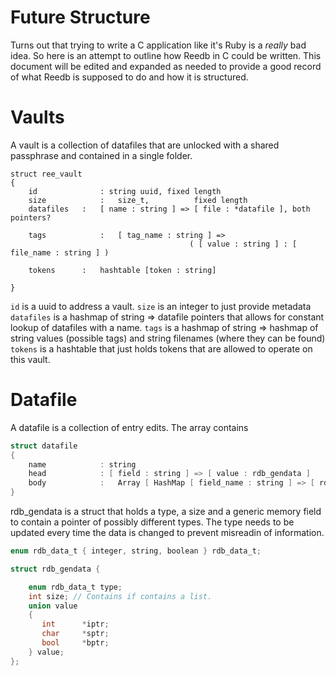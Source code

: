 # Future Structure

Turns out that trying to write a C application like it's Ruby is a *really* bad idea. So here is an attempt to outline how Reedb in C could be written.
This document will be edited and expanded as needed to provide a good record of what Reedb is supposed to do and how it is structured.

# Vaults

A vault is a collection of datafiles that are unlocked with a shared passphrase and contained in a single folder.

```
struct ree_vault
{
	id 				: string uuid, fixed length
	size			:	size_t, 		 fixed length
	datafiles	:	[ name : string ] => [ file : *datafile ], both pointers?

	tags			:	[ tag_name : string ] => 
										( [ value : string ] : [ file_name : string ] )

	tokens		:	hashtable [token : string]

}
```

`id` is a uuid to address a vault.
`size` is an integer to just provide metadata
`datafiles` is a hashmap of string => datafile pointers that allows for constant lookup of datafiles with a name.
`tags` is a hashmap of string => hashmap of string values (possible tags) and string filenames (where they can be found)
`tokens` is a hashtable that just holds tokens that are allowed to operate on this vault.

# Datafile

A datafile is a collection of entry edits. The array contains 

```C
struct datafile
{
	name 			: string
	head 			: [ field : string ] => [ value : rdb_gendata ]
	body 			:	Array [ HashMap [ field_name : string ] => [ rdb_gendata* ] ]
}
```

rdb_gendata is a struct that holds a type, a size and a generic memory field to contain a pointer of possibly different types.
The type needs to be updated every time the data is changed to prevent misreadin of information.


```C
enum rdb_data_t { integer, string, boolean } rdb_data_t;

struct rdb_gendata {

	enum rdb_data_t type;
	int size; // Contains if contains a list.
	union value
	{
	   int 		*iptr;
	   char  	*sptr;
	   bool 	*bptr;
	} value;
};
```